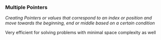 ### Multiple Pointers

_Creating Pointers or values that correspond to an index or position and move towards the beginning, end or middle based on a certain condition_

Very efficient for solving problems with minimal space complexity as well
